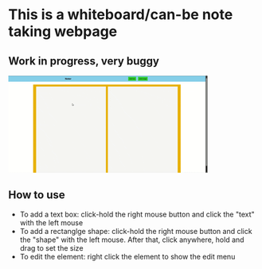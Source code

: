 <h1>This is a whiteboard/can-be note taking webpage</h1>
<h2>Work in progress, very buggy</h2>

<img src="demo/noter.gif" alt="demo noter gif">
<h2>How to use</h2>
<ul>
	<li>To add a text box: click-hold the right mouse button and click the "text" with the left mouse </li>
	<li>To add a rectanglge shape: click-hold the right mouse button and click the "shape" with the left mouse. After that, click anywhere, hold and drag to set the size</li>
	<li>To edit the element: right click the element to show the edit menu</li>
</ul>